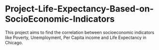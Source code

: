 # Project-Life-Expectancy-Based-on-SocioEconomic-Indicators
This project aims to find the correlation between socioeconomic indicators like Poverty, Unemployment, Per Capita income and Life Expectancy in Chicago.
